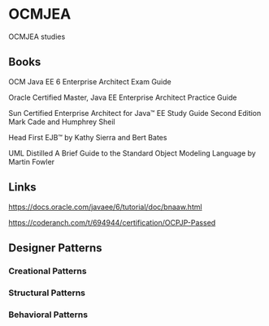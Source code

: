 # OCMJEA
OCMJEA studies

## Books 
OCM Java EE 6 Enterprise Architect Exam Guide

Oracle Certified Master, Java EE Enterprise Architect Practice Guide

Sun Certified Enterprise Architect for Java™ EE Study Guide Second Edition Mark Cade and Humphrey Sheil

Head First EJB™ by Kathy Sierra and Bert Bates

UML Distilled A Brief Guide to the Standard Object Modeling Language by Martin Fowler

## Links
https://docs.oracle.com/javaee/6/tutorial/doc/bnaaw.html

https://coderanch.com/t/694944/certification/OCPJP-Passed

## Designer Patterns
### Creational Patterns
### Structural Patterns
### Behavioral Patterns

